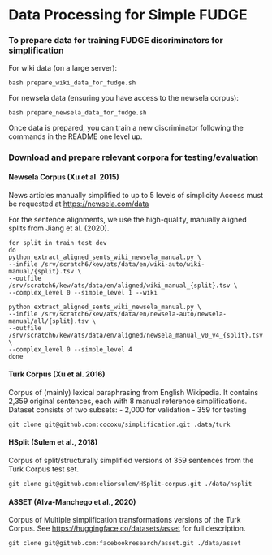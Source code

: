 # Data Processing for Simple FUDGE

### To prepare data for training FUDGE discriminators for simplification

For wiki data (on a large server):
```
bash prepare_wiki_data_for_fudge.sh
```

For newsela data (ensuring you have access to the newsela
corpus):
```
bash prepare_newsela_data_for_fudge.sh
```
Once data is prepared, you can train a new discriminator
following the commands in the README one level up.

### Download and prepare relevant corpora for testing/evaluation

<!-- #### OneStopEnglish Corpus (Vajjala and Lučić, 2018) 

https://aclanthology.org/W18-0535.pdf

```
git clone git@github.com:nishkalavallabhi/OneStopEnglishCorpus.git ./data/onestop
``` -->

#### Newsela Corpus (Xu et al. 2015)

News articles manually simplified to up to 5 levels of simplicity
Access must be requested at https://newsela.com/data

For the sentence alignments, we use the high-quality,
manually aligned splits from Jiang et al. (2020).

```
for split in train test dev
do
python extract_aligned_sents_wiki_newsela_manual.py \
--infile /srv/scratch6/kew/ats/data/en/wiki-auto/wiki-manual/{split}.tsv \
--outfile /srv/scratch6/kew/ats/data/en/aligned/wiki_manual_{split}.tsv \
--complex_level 0 --simple_level 1 --wiki

python extract_aligned_sents_wiki_newsela_manual.py \
--infile /srv/scratch6/kew/ats/data/en/newsela-auto/newsela-manual/all/{split}.tsv \
--outfile /srv/scratch6/kew/ats/data/en/aligned/newsela_manual_v0_v4_{split}.tsv \
--complex_level 0 --simple_level 4
done
```


#### Turk Corpus (Xu et al. 2016)

Corpus of (mainly) lexical paraphrasing from English
Wikipedia. It contains 2,359 original sentences, each with 8 manual reference simplifications.
Dataset consists of two subsets:
    - 2,000 for validation 
    - 359 for testing

```
git clone git@github.com:cocoxu/simplification.git .data/turk
```

#### HSplit (Sulem et al., 2018)

Corpus of split/structurally simplified versions of 359 sentences
from the Turk Corpus test set.

```
git clone git@github.com:eliorsulem/HSplit-corpus.git ./data/hsplit
```

#### ASSET (Alva-Manchego et al., 2020)

Corpus of Multiple simplification transformations versions
of the Turk Corpus. See
https://huggingface.co/datasets/asset for full description.

```
git clone git@github.com:facebookresearch/asset.git ./data/asset
```



<!-- - TURK test (Xu et al. 2016) 
        - https://cocoxu.github.io/publications/tacl2016-smt-simplification.pdf)
        - https://huggingface.co/datasets/turk
    
    - Newsela (Xu et al. 2015)
        - https://aclanthology.org/Q15-1021.pdf
        - aligned sentences collected from
          newsela_articles_*.aligned.sents.txt and
          aggregated by tgt level

    - ASSET  -->